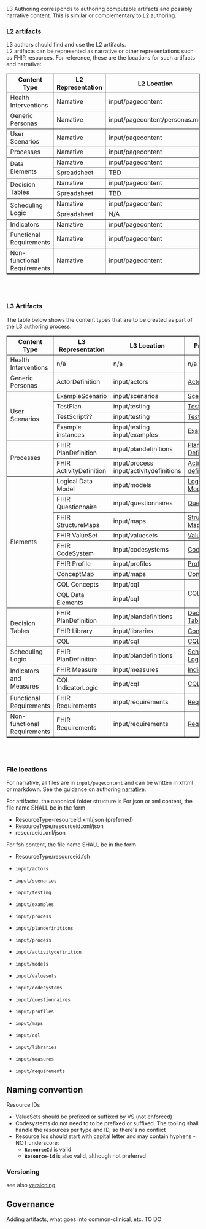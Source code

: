 L3 Authoring corresponds to authoring computable artifacts and possibly narrative content.
This is similar or complementary to L2 authoring.

### L2 artifacts
L3 authors should find and use the L2 artifacts.  
L2 artifacts can be represented as narrative or other representations such as FHIR resources. For reference, these are the locations for such artifacts and narrative:

<table border="1">
    <thead>
        <tr>
            <th>Content Type</th>
            <th>L2 Representation</th>
            <th>L2 Location</th>
        </tr>
    </thead>
    <tbody>
        <tr>
            <td>Health Interventions</td>
            <td>Narrative</td>
            <td>input/pagecontent</td>
        </tr>
        <tr>
            <td>Generic Personas</td>
            <td>Narrative</td>
            <td>input/pagecontent/personas.md</td>
        </tr>
        <tr>
            <td>User Scenarios</td>
            <td>Narrative</td>
            <td>input/pagecontent</td>
        </tr>
        <tr>
            <td>Processes</td>
            <td>Narrative</td>
            <td>input/pagecontent</td>
        </tr>
        <tr>
            <td rowspan="2">Data Elements</td>
            <td>Narrative</td>
            <td>input/pagecontent</td>
        </tr>
        <tr>
            <td>Spreadsheet</td>
            <td>TBD</td>
        </tr>
        <tr>
            <td rowspan="2">Decision Tables</td>
            <td>Narrative</td>
            <td>input/pagecontent</td>
        </tr>
        <tr>
            <td>Spreadsheet</td>
            <td>TBD</td>
        </tr>
        <tr>
            <td rowspan="2">Scheduling Logic</td>
            <td>Narrative</td>
            <td>input/pagecontent</td>
        </tr>
        <tr>
            <td>Spreadsheet</td>
            <td>N/A</td>
        </tr>
        <tr>
            <td>Indicators</td>
            <td>Narrative</td>
            <td>input/pagecontent</td>
        </tr>
        <tr>
            <td>Functional Requirements</td>
            <td>Narrative</td>
            <td>input/pagecontent</td>
        </tr>
        <tr>
            <td>Non-functional Requirements</td>
            <td>Narrative</td>
            <td>input/pagecontent</td>
        </tr>
    </tbody>
</table>

<br/><br/>
### L3 Artifacts
The table below shows the content types that are to be created as part of the L3 authoring process.

<table border="1">
    <thead>
        <tr>
            <th>Content Type</th>
            <th>L3 Representation</th>
            <th>L3 Location</th>
            <th>Procedure</th>
        </tr>
    </thead>
    <tbody>
        <tr>
            <td>Health Interventions</td>
            <td>n/a</td>
            <td>n/a</td>
            <td>n/a</td>
        </tr>
        <tr>
            <td>Generic Personas</td>
            <td>ActorDefinition</td>
            <td>input/actors</td>
            <td><a href="l3_personas.html">Actors</a></td>
        </tr>
        <tr>
            <td rowspan="4">User Scenarios</td>
            <td>ExampleScenario</td>
            <td>input/scenarios</td>
            <td><a href="l3_scenarios.html">Scenarios</a></td>
        </tr>
        <tr>
            <td>TestPlan</td>
            <td>input/testing</td>
            <td><a href="l3_testing.html">Testing</a></td>
        </tr>
        <tr>
            <td>TestScript??</td>
            <td>input/testing</td>
            <td><a href="l3_testing.html">Testing</a></td>
        </tr>
        <tr>
            <td>Example instances</td>
            <td>input/testing<br/>input/examples</td>
            <td><a href="l3_examples.html">Examples</a></td>
        </tr>
        <tr>
            <td rowspan="2">Processes</td>
            <td>FHIR PlanDefinition</td>
            <td>input/plandefinitions</td>
            <td><a href="l3_processes.html">Plan Definitions</a></td>
        </tr>
        <tr>
            <td>FHIR ActivityDefinition</td>
            <td>input/process<br/>input/activitydefinitions</td>
            <td><a href="l3_processes.html">Activity definitions</a></td>
        </tr>
        <tr>
            <td rowspan="9">Elements</td>
            <td>Logical Data Model</td>
            <td>input/models</td>
            <td><a href="l3_logicalmodels.html">Logical Models</a></td>
        </tr>
        <tr>
            <td>FHIR Questionnaire</td>
            <td>input/questionnaires</td>
            <td><a href="l3_codesystems.html">Questionnaires</a></td>
        </tr>
        <tr>
            <td>FHIR StructureMaps</td>
            <td>input/maps</td>
            <td><a href="l3_structuremaps.html">Structure Maps</a></td>
        </tr>
        <tr>
            <td>FHIR ValueSet</td>
            <td>input/valuesets</td>
            <td><a href="l3_valuesets.html">ValueSets</a></td>
        </tr>
        <tr>
            <td>FHIR CodeSystem</td>
            <td>input/codesystems</td>
            <td><a href="l3_codesystems.html">CodeSystems</a></td>
        </tr>
        <tr>
            <td>FHIR Profile</td>
            <td>input/profiles</td>
            <td><a href="l3_profiles.html">Profiles</a></td>
        </tr>
        <tr>
            <td>ConceptMap</td>
            <td>input/maps</td>
            <td><a href="l3_conceptmaps.html">Concept Maps</a></td>
        </tr>
        <tr>
            <td>CQL Concepts</td>
            <td>input/cql</td>
            <td rowspan="2"><a href="l3_cql.html">CQL</a></td>
        </tr>
        <tr>
            <td>CQL Data Elements</td>
            <td>input/cql</td>
        </tr>
        <tr>
            <td rowspan="3">Decision Tables</td>
            <td>FHIR PlanDefinition</td>
            <td>input/plandefinitions</td>
            <td><a href="l3_decisiontables.html">Decision Tables</a></td>
        </tr>
        <tr>
            <td>FHIR Library</td>
            <td>input/libraries</td>
            <td><a href="l3_conceptmaps.html">Concept Maps</a></td>
        </tr>
        <tr>
            <td>CQL</td>
            <td>input/cql</td>
            <td><a href="l3_cql.html">CQL</a></td>
        </tr>
        <tr>
            <td rowspan="1">Scheduling Logic</td>
            <td>FHIR PlanDefinition</td>
            <td>input/plandefinitions</td>
            <td rowspan="1"><a href="l3_schedulinglogic.html">Scheduling Logic</a></td>
        </tr>
        <tr>
            <td rowspan="2">Indicators and Measures</td>
            <td>FHIR Measure</td>
            <td>input/measures</td>
            <td rowspan="1"><a href="l3_indicators.html">Indicators</a></td>
        </tr>
        <tr>
            <td>CQL IndicatorLogic</td>
            <td>input/cql</td>
            <td><a href="l3_cql.html">CQL</a></td>
        </tr>
        <tr>
            <td>Functional Requirements</td>
            <td>FHIR Requirements</td>
            <td>input/requirements</td>
            <td><a href="l3_requirements.html">Requirements</a></td>
        </tr>
        <tr>
            <td>Non-functional Requirements</td>
            <td>FHIR Requirements</td>
            <td>input/requirements</td>
            <td><a href="l3_requirements.html">Requirements</a></td>
        </tr>
    </tbody>
</table>

<br/><br/>
### File locations
For narrative, all files are in `input/pagecontent` and can be written in xhtml or markdown.
See the guidance on authoring [narrative](narrative.html).

For artifacts:, the canonical folder structure is
For json or xml content, the file name SHALL be in the form
* ResourceType-resourceid.xml/json (preferred)
* ResourceType/resourceid.xml/json
* resourceid.xml/json

For fsh content, the file name SHALL be in the form
* ResourceType/resourceid.fsh

* `input/actors`
* `input/scenarios`
* `input/testing`
* `input/examples`
* `input/process`
* `input/plandefinitions`
* `input/process`
* `input/activitydefinition`
* `input/models`
* `input/valuesets`
* `input/codesystems`
* `input/questionnaires`
* `input/profiles`
* `input/maps`
* `input/cql`
* `input/libraries`
* `input/measures`
* `input/requirements`


## Naming convention

Resource IDs
* ValueSets should be prefixed or suffixed by VS (not enforced)
* Codesystems do not need to to be prefixed or suffixed. The tooling shall handle the resources per type and ID, so there's no conflict
* Resource Ids should start with capital letter and may contain hyphens - NOT underscore: 
  * **`ResourceId`** is valid
  * **`Resource-id`** is also valid, although not preferred


### Versioning

see also [versioning](versioning.html)


## Governance
Adding artifacts, what goes into common-clinical, etc.
TO DO

